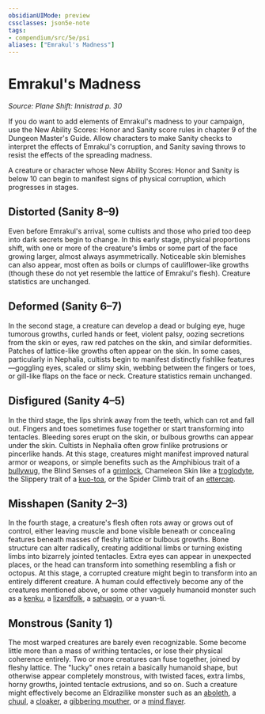 ```yaml
---
obsidianUIMode: preview
cssclasses: json5e-note
tags:
- compendium/src/5e/psi
aliases: ["Emrakul's Madness"]
---
```

# Emrakul's Madness
*Source: Plane Shift: Innistrad p. 30* 

If you do want to add elements of Emrakul's madness to your campaign, use the <span title="">New Ability Scores: Honor and Sanity</span> score rules in chapter 9 of the Dungeon Master's Guide. Allow characters to make Sanity checks to interpret the effects of Emrakul's corruption, and Sanity saving throws to resist the effects of the spreading madness.

A creature or character whose <span title="">New Ability Scores: Honor and Sanity</span> is below 10 can begin to manifest signs of physical corruption, which progresses in stages.

## Distorted (Sanity 8–9)

Even before Emrakul's arrival, some cultists and those who pried too deep into dark secrets begin to change. In this early stage, physical proportions shift, with one or more of the creature's limbs or some part of the face growing larger, almost always asymmetrically. Noticeable skin blemishes can also appear, most often as boils or clumps of cauliflower-like growths (though these do not yet resemble the lattice of Emrakul's flesh). Creature statistics are unchanged.

## Deformed (Sanity 6–7)

In the second stage, a creature can develop a dead or bulging eye, huge tumorous growths, curled hands or feet, violent palsy, oozing secretions from the skin or eyes, raw red patches on the skin, and similar deformities. Patches of lattice-like growths often appear on the skin. In some cases, particularly in Nephalia, cultists begin to manifest distinctly fishlike features—goggling eyes, scaled or slimy skin, webbing between the fingers or toes, or gill-like flaps on the face or neck. Creature statistics remain unchanged.

## Disfigured (Sanity 4–5)

In the third stage, the lips shrink away from the teeth, which can rot and fall out. Fingers and toes sometimes fuse together or start transforming into tentacles. Bleeding sores erupt on the skin, or bulbous growths can appear under the skin. Cultists in Nephalia often grow finlike protrusions or pincerlike hands. At this stage, creatures might manifest improved natural armor or weapons, or simple benefits such as the Amphibious trait of a [bullywug](Mechanics/bestiary/humanoid/bullywug.md), the Blind Senses of a [grimlock](Mechanics/bestiary/humanoid/grimlock.md), Chameleon Skin like a [troglodyte](Mechanics/bestiary/humanoid/troglodyte.md), the Slippery trait of a [kuo-toa](Mechanics/bestiary/humanoid/kuo-toa.md), or the Spider Climb trait of an [ettercap](Mechanics/bestiary/monstrosity/ettercap.md).

## Misshapen (Sanity 2–3)

In the fourth stage, a creature's flesh often rots away or grows out of control, either leaving muscle and bone visible beneath or concealing features beneath masses of fleshy lattice or bulbous growths. Bone structure can alter radically, creating additional limbs or turning existing limbs into bizarrely jointed tentacles. Extra eyes can appear in unexpected places, or the head can transform into something resembling a fish or octopus. At this stage, a corrupted creature might begin to transform into an entirely different creature. A human could effectively become any of the creatures mentioned above, or some other vaguely humanoid monster such as a [kenku](Mechanics/bestiary/humanoid/kenku.md), a [lizardfolk](Mechanics/bestiary/humanoid/lizardfolk.md), a [sahuagin](Mechanics/bestiary/humanoid/sahuagin.md), or a yuan-ti.

## Monstrous (Sanity 1)

The most warped creatures are barely even recognizable. Some become little more than a mass of writhing tentacles, or lose their physical coherence entirely. Two or more creatures can fuse together, joined by fleshy lattice. The "lucky" ones retain a basically humanoid shape, but otherwise appear completely monstrous, with twisted faces, extra limbs, horny growths, jointed tentacle extrusions, and so on. Such a creature might effectively become an Eldrazilike monster such as an [aboleth](Mechanics/bestiary/aberration/aboleth.md), a [chuul](Mechanics/bestiary/aberration/chuul.md), a [cloaker](Mechanics/bestiary/aberration/cloaker.md), a [gibbering mouther](Mechanics/bestiary/aberration/gibbering-mouther.md), or a [mind flayer](Mechanics/bestiary/aberration/mind-flayer.md).
